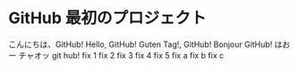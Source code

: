 # GitHub 最初のプロジェクト

こんにちは、GitHub!
Hello, GitHub!
Guten Tag!, GitHub!
Bonjour GitHub!
はおー
チャオッ
git hub!
fix 1
fix 2
fix 3
fix 4
fix 5
fix a
fix b
fix c
